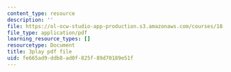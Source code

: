 ```yaml
---
content_type: resource
description: ''
file: https://ol-ocw-studio-app-production.s3.amazonaws.com/courses/18-01sc-single-variable-calculus-fall-2010/fe665ad9ddb8ad0f825f89d70189e51f_kCPVBl953eY.pdf
file_type: application/pdf
learning_resource_types: []
resourcetype: Document
title: 3play pdf file
uid: fe665ad9-ddb8-ad0f-825f-89d70189e51f
---
```

